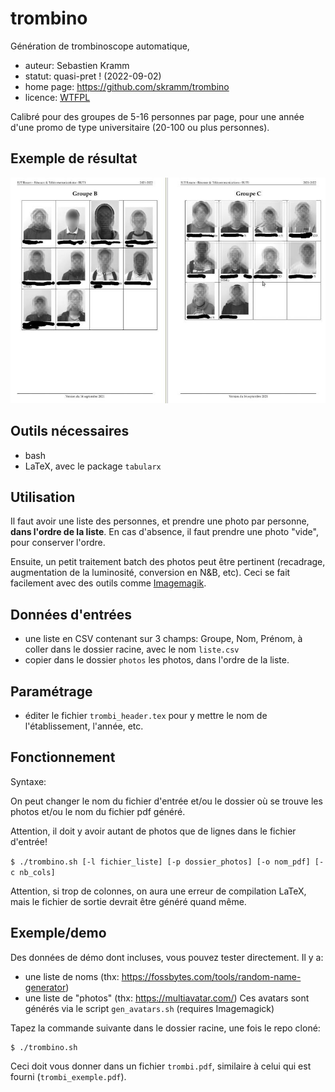 # trombino
Génération de trombinoscope automatique,

* auteur: Sebastien Kramm
* statut: quasi-pret ! (2022-09-02)
* home page: https://github.com/skramm/trombino
* licence: [WTFPL](https://en.wikipedia.org/wiki/WTFPL)

Calibré pour des groupes de 5-16 personnes par page, pour une année d'une promo de type universitaire (20-100 ou plus personnes).


## Exemple de résultat

![exemple](trombi_1_800.jpg)


## Outils nécessaires
* bash
* LaTeX, avec le package `tabularx`

## Utilisation

Il faut avoir une liste des personnes, et prendre une photo par personne, **dans l'ordre de la liste**.
En cas d'absence, il faut prendre une photo "vide", pour conserver l'ordre.

Ensuite, un petit traitement batch des photos peut être pertinent (recadrage, augmentation de la luminosité, conversion en N&B, etc).
Ceci se fait facilement avec des outils comme [Imagemagik](https://imagemagick.org/).


## Données d'entrées
* une liste en CSV contenant sur 3 champs: Groupe, Nom, Prénom, à coller dans le dossier racine, avec le nom `liste.csv`
* copier dans le dossier `photos` les photos, dans l'ordre de la liste.

## Paramétrage
* éditer le fichier `trombi_header.tex` pour y mettre le nom de l'établissement, l'année, etc.

## Fonctionnement

Syntaxe:

On peut changer le nom du fichier d'entrée et/ou le dossier où se trouve les photos et/ou le nom du fichier pdf généré.

Attention, il doit y avoir autant de photos que de lignes dans le fichier d'entrée!

`$ ./trombino.sh [-l fichier_liste] [-p dossier_photos] [-o nom_pdf] [-c nb_cols]`

Attention, si trop de colonnes, on aura une erreur de compilation LaTeX, mais le fichier de sortie devrait être généré quand même.

## Exemple/demo

Des données de démo dont incluses, vous pouvez tester directement.
Il y a:

* une liste de noms (thx: https://fossbytes.com/tools/random-name-generator)
* une liste de "photos" (thx: https://multiavatar.com/)
Ces avatars sont générés via le script `gen_avatars.sh` (requires Imagemagick)

Tapez la commande suivante dans le dossier racine, une fois le repo cloné:

```
$ ./trombino.sh
```

Ceci doit vous donner dans un fichier `trombi.pdf`, similaire à celui qui est fourni (`trombi_exemple.pdf`).



